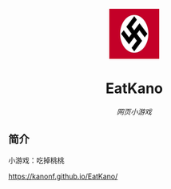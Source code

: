 <p align="center">
  <a href="https://kanonf.github.io/EatKano/"><img src="https://github.com/arcxingye/EatKano/blob/main/static/image/ClickBefore.png?raw=true" width="100" height="100" alt="EatKano"></a>
</p>
<div align="center">

# EatKano

_网页小游戏_

</div>


## 简介

小游戏：吃掉桃桃

https://kanonf.github.io/EatKano/

